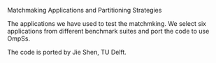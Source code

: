 Matchmaking Applications and Partitioning Strategies

The applications we have used to test the matchmking. We select six applications from different benchmark suites and port the code to use OmpSs.

The code is ported by Jie Shen, TU Delft.

